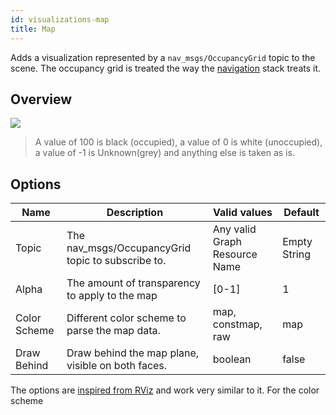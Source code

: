 ```yaml
---
id: visualizations-map
title: Map
---
```


Adds a visualization represented by a `nav_msgs/OccupancyGrid` topic to the scene. The occupancy grid is treated the way the [navigation](http://wiki.ros.org/navigation) stack treats it. 

## Overview
![](/img/viz/viz-map.png)

> A value of 100 is black (occupied), a value of 0 is white (unoccupied), a value of -1 is Unknown(grey) and anything else is taken as is.


## Options

Name | Description | Valid values | Default  
--- | --- | --- | ---
Topic | The nav_msgs/OccupancyGrid topic to subscribe to. | Any valid Graph Resource Name | Empty String  
Alpha | The amount of transparency to apply to the map | \[0-1] | 1  
Color Scheme | Different color scheme to parse the map data. | map, constmap, raw | map
Draw Behind | Draw behind the map plane, visible on both faces. | boolean | false

The options are [inspired from RViz](http://wiki.ros.org/rviz/DisplayTypes/Map) and work very similar to it.
For the color scheme 
